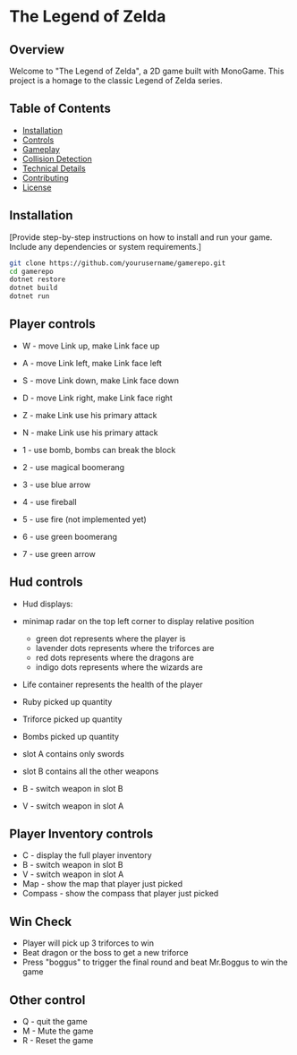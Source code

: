 # The Legend of Zelda

## Overview

Welcome to "The Legend of Zelda", a 2D game built with MonoGame. This project is a homage to the classic Legend of Zelda series.

## Table of Contents

- [Installation](#installation)
- [Controls](#controls)
- [Gameplay](#gameplay)
- [Collision Detection](#collision-detection)
- [Technical Details](#technical-details)
- [Contributing](#contributing)
- [License](#license)

## Installation

[Provide step-by-step instructions on how to install and run your game. Include any dependencies or system requirements.]

```bash
git clone https://github.com/yourusername/gamerepo.git
cd gamerepo
dotnet restore
dotnet build
dotnet run
```
## Player controls
* W - move Link up, make Link face up
* A - move Link left, make Link face left
* S - move Link down, make Link face down
* D - move Link right, make Link face right
* Z - make Link use his primary attack
* N - make Link use his primary attack

* 1 - use bomb, bombs can break the block
* 2 - use magical boomerang
* 3 - use blue arrow
* 4 - use fireball
* 5 - use fire (not implemented yet)
* 6 - use green boomerang
* 7 - use green arrow

## Hud controls
* Hud displays:
* minimap radar on the top left corner to display relative position
  * green dot represents where the player is
  * lavender dots represents where the triforces are
  * red dots represents where the dragons are
  * indigo dots represents where the wizards are

* Life container represents the health of the player
* Ruby picked up quantity
* Triforce picked up quantity
* Bombs picked up quantity
* slot A contains only swords
* slot B contains all the other weapons
* B - switch weapon in slot B 
* V - switch weapon in slot A

## Player Inventory controls
* C - display the full player inventory
* B - switch weapon in slot B 
* V - switch weapon in slot A
* Map - show the map that player just picked
* Compass - show the compass that player just picked

## Win Check
* Player will pick up 3 triforces to win
* Beat dragon or the boss to get a new triforce
* Press "boggus" to trigger the final round and beat Mr.Boggus to win the game
## Other control
* Q - quit the game
* M - Mute the game
* R - Reset the game
